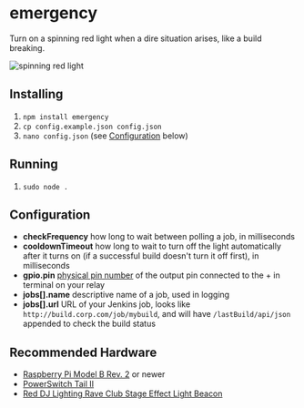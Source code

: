 # emergency
Turn on a spinning red light when a dire situation arises, like a build breaking.

![spinning red light](http://i.imgur.com/XlkMSVq.jpg)

## Installing

1. `npm install emergency`
2. `cp config.example.json config.json`
3. `nano config.json` (see [Configuration](#configuration) below)

## Running

1. `sudo node .`

## Configuration

- **checkFrequency** how long to wait between polling a job, in milliseconds
- **cooldownTimeout** how long to wait to turn off the light automatically after it turns on (if a successful build doesn't turn it off first), in milliseconds
- **gpio.pin** [physical pin number](http://developer-blog.net/wp-content/uploads/2013/09/raspberry-pi-rev2-gpio-pinout.jpg) of the output pin connected to the + in terminal on your relay
- **jobs[].name** descriptive name of a job, used in logging
- **jobs[].url** URL of your Jenkins job, looks like `http://build.corp.com/job/mybuild`, and will have `/lastBuild/api/json` appended to check the build status

## Recommended Hardware

- [Raspberry Pi Model B Rev. 2](http://www.amazon.com/gp/product/B009SQQF9C) or newer
- [PowerSwitch Tail II](http://www.powerswitchtail.com/Pages/default.aspx)
- [Red DJ Lighting Rave Club Stage Effect Light Beacon](http://www.ebay.com/itm/200732317167)
